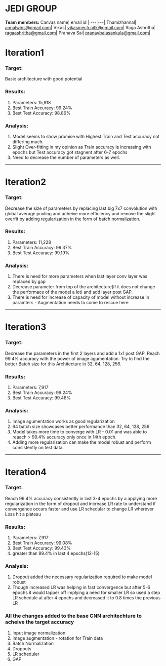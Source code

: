 # JEDI GROUP

**Team members:**
Canvas name| email id |
---|---|
Thamizhannal| annalwins@gmail.com|
Vikas| vikasmech.nitk@gmail.com|
Raga Ashritha| ragaashritha@gmail.com|
Pranava Sai| pranavbalasankula@gmail.com|

# Iteration1

### Target:
Basic architecture with good potential 

### Results:
1. Parameters: 15,918
2. Best Train Accuracy: 99.24%
3. Best Test Accuracy: 98.86%

### Analysis:
1. Model seems to show promise with Highest Train and Test accuracy not differing much.
2. Slight Over-fitting in my opinion as Train accuracy is increasing with epochs but Test accuracy got stagnent after 6-7 epochs
3. Need to decrease the number of parameters as well.
--------

# Iteration2
### Target:
Decrease the size of parameters by replacing last big 7x7 convolution with global average pooling and acheive more efficiency and remove the slight overfit by adding regularization in the form of batch normalization.

### Results:
1. Parameters: 11,228
2. Best Train Accuracy: 99.37%
3. Best Test Accuracy: 99.19%

### Analysis:
1. There is need for more parameters when last layer conv layer was replaced by gap
2. Decrease parameter from top of the architecture(If it does not change the performace of the model a lot) and add layer post GAP. 
3. There is need for increase of capacity of model without increase in paramters - Augmentation needs to come to rescue here
----------
# Iteration3 
### Target:
Decrease the parameters in the first 2 layers and add a 1x1 post GAP. Reach 99.4% accuracy with the power of image agumentation. Try to find the better Batch size for this Architecture in 32, 64, 128, 256.

### Results:
1. Parameters: 7,917
2. Best Train Accuracy: 99.24%
3. Best Test Accuracy: 99.48%

### Analysis:
1. Image agumentation works as good regularization
2. 64 batch size showcases better performance than 32, 64, 128, 256
3. Model takes more time to converge with LR - 0.01 and was able to reaach > 99.4% accuracy only once in 14th epoch.
4. Adding more regularisation can make the model robust and perform consistently on test data.
-------------
# Iteration4 
### Target:
Reach 99.4% accuracy consistently in last 3-4 epochs by a applying more regularization in the form of dropout and increase LR rate to understand if convergence occurs faster and use LR schedular to change LR wherever Loss hit a plateau

### Results:
1. Parameters: 7,917
2. Best Train Accuracy: 99.08%
3. Best Test Accuracy: 99.43% 
4. greater than 99.4% in last 4 epochs(12-15)

### Analysis:
1. Dropout added the necessary regularization required to make model robust
2. Though increased LR was helping in fast convergence but after 5-6 epochs it would tapper off implying a need for smaller LR so used a step LR schedule at after 4 epochs and decreased it to 0.8 times the previous LR

### All the changes added to the base CNN architechture to acheive the target accuracy 
1. Input image normalization
2. Image augmentation - rotation for Train data 
3. Batch Normalization
4. Dropouts 
5. LR scheduler 
6. GAP

 

